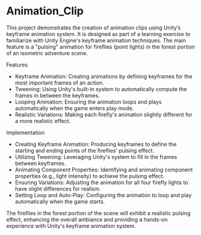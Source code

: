 # Animation_Clip


This project demonstrates the creation of animation clips using Unity’s keyframe animation system. It is designed as part of a learning exercise to familiarize with Unity Engine's keyframe animation techniques. The main feature is a "pulsing" animation for fireflies (point lights) in the forest portion of an isometric adventure scene.

Features

- Keyframe Animation: Creating animations by defining keyframes for the most important frames of an action.
- Tweening: Using Unity's built-in system to automatically compute the frames in between the keyframes.
- Looping Animation: Ensuring the animation loops and plays automatically when the game enters play mode.
- Realistic Variations: Making each firefly's animation slightly different for a more realistic effect.

Implementation

- Creating Keyframe Animation: Producing keyframes to define the starting and ending points of the fireflies' pulsing effect.
- Utilizing Tweening: Leveraging Unity's system to fill in the frames between keyframes.
- Animating Component Properties: Identifying and animating component properties (e.g., light intensity) to achieve the pulsing effect.
- Ensuring Variations: Adjusting the animation for all four firefly lights to have slight differences for realism.
- Setting Loop and Auto-Play: Configuring the animation to loop and play automatically when the game starts.

The fireflies in the forest portion of the scene will exhibit a realistic pulsing effect, enhancing the overall ambiance and providing a hands-on experience with Unity's keyframe animation system.
